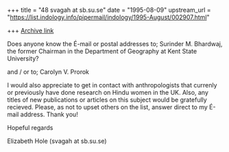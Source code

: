 +++
title = "48 svagah at sb.su.se"
date = "1995-08-09"
upstream_url = "https://list.indology.info/pipermail/indology/1995-August/002907.html"

+++
[Archive link](https://list.indology.info/pipermail/indology/1995-August/002907.html)

Does anyone know the É-mail or postal addresses to;
Surinder M. Bhardwaj, the former Chairman in the Department of Geography at
Kent State University?

and / or to;
Carolyn V. Prorok

I would also appreciate to get in contact with anthropologists that
currenly or previously have done research on Hindu women in the UK. Also,
any titles of new publications or articles on this subject would be
gratefully recieved. Please, as not to upset others on the list, answer
direct to my É-mail address.
Thank you!

Hopeful regards

Elizabeth Hole  (svagah at sb.su.se)







